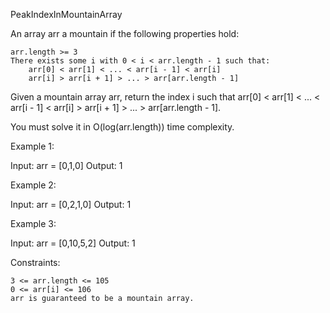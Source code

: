 PeakIndexInMountainArray

An array arr a mountain if the following properties hold:

    arr.length >= 3
    There exists some i with 0 < i < arr.length - 1 such that:
        arr[0] < arr[1] < ... < arr[i - 1] < arr[i] 
        arr[i] > arr[i + 1] > ... > arr[arr.length - 1]

Given a mountain array arr, return the index i such that arr[0] < arr[1] < ... < arr[i - 1] < arr[i] > arr[i + 1] > ... > arr[arr.length - 1].

You must solve it in O(log(arr.length)) time complexity.

Example 1:

Input: arr = [0,1,0]
Output: 1

Example 2:

Input: arr = [0,2,1,0]
Output: 1

Example 3:

Input: arr = [0,10,5,2]
Output: 1

Constraints:

    3 <= arr.length <= 105
    0 <= arr[i] <= 106
    arr is guaranteed to be a mountain array.
